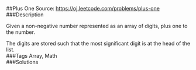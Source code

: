 ##Plus One
Source: https://oj.leetcode.com/problems/plus-one  
###Description

                
Given a non-negative number represented as an array of digits, plus one to the number.  


  
The digits are stored such that the most significant digit is at the head of the list.  
###Tags
Array, Math  
###Solutions